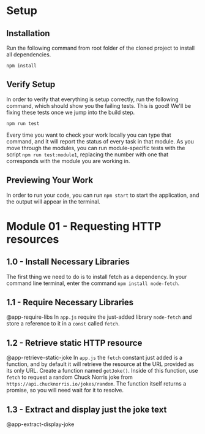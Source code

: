 # Setup

## Installation

Run the following command from root folder of the cloned project to install all dependencies.

`npm install`

## Verify Setup

In order to verify that everything is setup correctly, run the following command, which should show you the failing tests. This is good! We'll be fixing these tests once we jump into the build step.

`npm run test`

Every time you want to check your work locally you can type that command, and it will report the status of every task in that module.
As you move through the modules, you can run module-specific tests with the script `npm run test:module1`, replacing the number with one that corresponds with the module you are working in.

## Previewing Your Work

In order to run your code, you can run `npm start` to start the application, and the output will appear in the terminal.

# Module 01 - Requesting HTTP resources

## 1.0 - Install Necessary Libraries

The first thing we need to do is to install fetch as a dependency. In your command line terminal, enter the command `npm install node-fetch`.

## 1.1 - Require Necessary Libraries

@app-require-libs In `app.js` require the just-added library `node-fetch` and store a reference to it in a `const` called `fetch`. 

## 1.2 - Retrieve static HTTP resource

@app-retrieve-static-joke In `app.js` the `fetch` constant just added is a function, and by default it will retrieve the resource at the URL provided as its only URL. Create a function named `getJoke()`. Inside of this function, use `fetch` to request a random Chuck Norris joke from `https://api.chucknorris.io/jokes/random`. The function itself returns a promise, so you will need wait for it to resolve.

## 1.3 - Extract and display just the joke text

@app-extract-display-joke